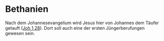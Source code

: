 # Bethanien
Nach dem Johannesevangelium wird Jesus hier von Johannes dem Täufer getauft ([Joh 1,28](https://www.bibleserver.com/LUT/Johannes1%2C28)). Dort soll auch eine der ersten Jüngerberufungen gewesen sein.